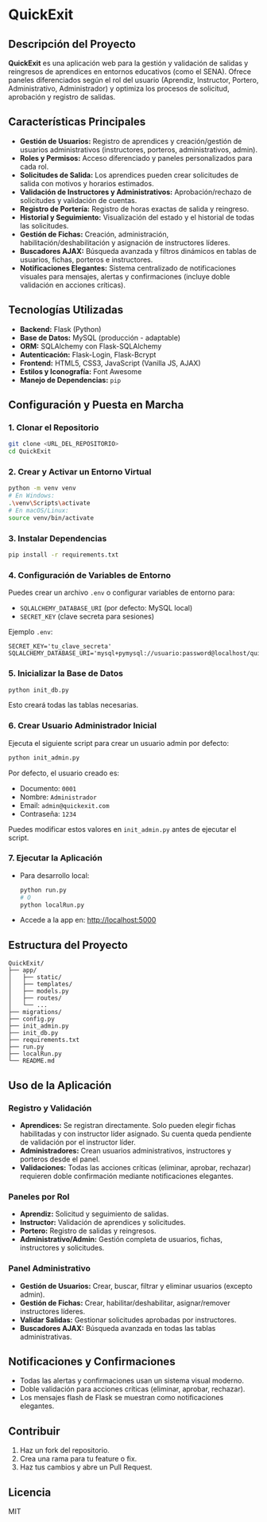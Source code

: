 # QuickExit


## Descripción del Proyecto

**QuickExit** es una aplicación web para la gestión y validación de salidas y reingresos de aprendices en entornos educativos (como el SENA). Ofrece paneles diferenciados según el rol del usuario (Aprendiz, Instructor, Portero, Administrativo, Administrador) y optimiza los procesos de solicitud, aprobación y registro de salidas.

## Características Principales

- **Gestión de Usuarios:** Registro de aprendices y creación/gestión de usuarios administrativos (instructores, porteros, administrativos, admin).
- **Roles y Permisos:** Acceso diferenciado y paneles personalizados para cada rol.
- **Solicitudes de Salida:** Los aprendices pueden crear solicitudes de salida con motivos y horarios estimados.
- **Validación de Instructores y Administrativos:** Aprobación/rechazo de solicitudes y validación de cuentas.
- **Registro de Portería:** Registro de horas exactas de salida y reingreso.
- **Historial y Seguimiento:** Visualización del estado y el historial de todas las solicitudes.
- **Gestión de Fichas:** Creación, administración, habilitación/deshabilitación y asignación de instructores líderes.
- **Buscadores AJAX:** Búsqueda avanzada y filtros dinámicos en tablas de usuarios, fichas, porteros e instructores.
- **Notificaciones Elegantes:** Sistema centralizado de notificaciones visuales para mensajes, alertas y confirmaciones (incluye doble validación en acciones críticas).

## Tecnologías Utilizadas

*   **Backend:** Flask (Python)
*   **Base de Datos:** MySQL (producción - adaptable)
*   **ORM:** SQLAlchemy con Flask-SQLAlchemy
*   **Autenticación:** Flask-Login, Flask-Bcrypt
*   **Frontend:** HTML5, CSS3, JavaScript (Vanilla JS, AJAX)
*   **Estilos y Iconografía:** Font Awesome
*   **Manejo de Dependencias:** `pip`
## Configuración y Puesta en Marcha

### 1. Clonar el Repositorio
```bash
git clone <URL_DEL_REPOSITORIO>
cd QuickExit
```

### 2. Crear y Activar un Entorno Virtual
```bash
python -m venv venv
# En Windows:
.\venv\Scripts\activate
# En macOS/Linux:
source venv/bin/activate
```

### 3. Instalar Dependencias
```bash
pip install -r requirements.txt
```

### 4. Configuración de Variables de Entorno
Puedes crear un archivo `.env` o configurar variables de entorno para:
- `SQLALCHEMY_DATABASE_URI` (por defecto: MySQL local)
- `SECRET_KEY` (clave secreta para sesiones)

Ejemplo `.env`:
```
SECRET_KEY='tu_clave_secreta'
SQLALCHEMY_DATABASE_URI='mysql+pymysql://usuario:password@localhost/quickexit_db'
```

### 5. Inicializar la Base de Datos
```bash
python init_db.py
```
Esto creará todas las tablas necesarias.

### 6. Crear Usuario Administrador Inicial
Ejecuta el siguiente script para crear un usuario admin por defecto:
```bash
python init_admin.py
```
Por defecto, el usuario creado es:
- Documento: `0001`
- Nombre: `Administrador`
- Email: `admin@quickexit.com`
- Contraseña: `1234`

Puedes modificar estos valores en `init_admin.py` antes de ejecutar el script.

### 7. Ejecutar la Aplicación
- Para desarrollo local:
  ```bash
  python run.py
  # O
  python localRun.py
  ```
- Accede a la app en: [http://localhost:5000](http://localhost:5000)

## Estructura del Proyecto

```
QuickExit/
├── app/
│   ├── static/
│   ├── templates/
│   ├── models.py
│   ├── routes/
│   └── ...
├── migrations/
├── config.py
├── init_admin.py
├── init_db.py
├── requirements.txt
├── run.py
├── localRun.py
└── README.md
```

## Uso de la Aplicación

### Registro y Validación
- **Aprendices:** Se registran directamente. Solo pueden elegir fichas habilitadas y con instructor líder asignado. Su cuenta queda pendiente de validación por el instructor líder.
- **Administradores:** Crean usuarios administrativos, instructores y porteros desde el panel.
- **Validaciones:** Todas las acciones críticas (eliminar, aprobar, rechazar) requieren doble confirmación mediante notificaciones elegantes.

### Paneles por Rol
- **Aprendiz:** Solicitud y seguimiento de salidas.
- **Instructor:** Validación de aprendices y solicitudes.
- **Portero:** Registro de salidas y reingresos.
- **Administrativo/Admin:** Gestión completa de usuarios, fichas, instructores y solicitudes.

### Panel Administrativo
- **Gestión de Usuarios:** Crear, buscar, filtrar y eliminar usuarios (excepto admin).
- **Gestión de Fichas:** Crear, habilitar/deshabilitar, asignar/remover instructores líderes.
- **Validar Salidas:** Gestionar solicitudes aprobadas por instructores.
- **Buscadores AJAX:** Búsqueda avanzada en todas las tablas administrativas.

## Notificaciones y Confirmaciones
- Todas las alertas y confirmaciones usan un sistema visual moderno.
- Doble validación para acciones críticas (eliminar, aprobar, rechazar).
- Los mensajes flash de Flask se muestran como notificaciones elegantes.

## Contribuir

1. Haz un fork del repositorio.
2. Crea una rama para tu feature o fix.
3. Haz tus cambios y abre un Pull Request.

## Licencia

MIT
